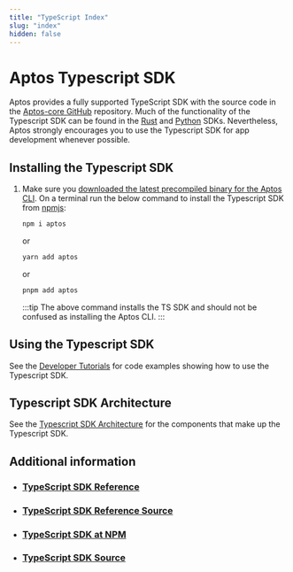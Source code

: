 ```yaml
---
title: "TypeScript Index"
slug: "index"
hidden: false
---
```


# Aptos Typescript SDK

Aptos provides a fully supported TypeScript SDK with the source code in the [Aptos-core GitHub](https://github.com/aptos-labs/aptos-core/tree/main/ecosystem/typescript/sdk) repository. Much of the functionality of the Typescript SDK can be found in the [Rust](../rust-sdk.md) and [Python](../python-sdk.md) SDKs. Nevertheless, Aptos strongly encourages you to use the Typescript SDK for app development whenever possible.

## Installing the Typescript SDK

1. Make sure you [downloaded the latest precompiled binary for the Aptos CLI](../../cli-tools/aptos-cli-tool/install-aptos-cli.md#download-precompiled-binary). On a terminal run the below command to install the Typescript SDK from [npmjs](https://www.npmjs.com/package/aptos):
   ```bash
   npm i aptos
   ```

   or

   ```bash
   yarn add aptos
   ```

   or

   ```bash
   pnpm add aptos
   ```

   :::tip
   The above command installs the TS SDK and should not be confused as installing the Aptos CLI.
   :::

## Using the Typescript SDK

See the [Developer Tutorials](../../tutorials/index.md) for code examples showing how to use the Typescript SDK.

## Typescript SDK Architecture

See the [Typescript SDK Architecture](./typescript-sdk-overview.md) for the components that make up the Typescript SDK.

## Additional information
- ### [TypeScript SDK Reference](https://aptos-labs.github.io/ts-sdk-doc/)
- ### [TypeScript SDK Reference Source](https://github.com/aptos-labs/ts-sdk-doc)
- ### [TypeScript SDK at NPM](https://www.npmjs.com/package/aptos)
- ### [TypeScript SDK Source](https://github.com/aptos-labs/aptos-core/tree/main/ecosystem/typescript/sdk)
